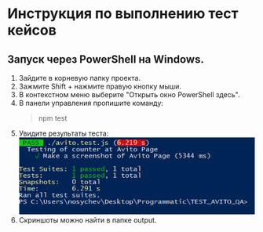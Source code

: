 # Инструкция по выполнению тест кейсов



## Запуск через PowerShell на Windows.
1. Зайдите в корневую папку проекта.<br>
2. Зажмите Shift + нажмите правую кнопку мыши.<br>
3. В контекстном меню выберите "Открыть окно PowerShell здесь".<br>
4. В панели управления пропишите команду:<br>
   >npm test     <br>
5. Увидите результаты теста:<br>
   ![alt text](image.png)
6. Скриншоты можно найти в папке output.